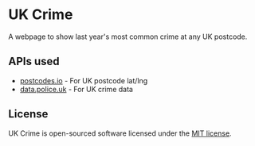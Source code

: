 # UK Crime

A webpage to show last year's most common crime at any UK postcode.

## APIs used

* [postcodes.io](http://postcodes.io/) - For UK postcode lat/lng
* [data.police.uk](https://data.police.uk/) - For UK crime data

## License

UK Crime is open-sourced software licensed under the [MIT license](https://opensource.org/licenses/MIT).
